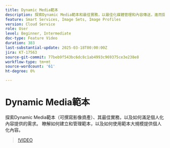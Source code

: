 ```yaml
---
title: Dynamic Media範本
description: 探索Dynamic Media範本和最佳實務，以最佳化媒體管理和內容傳送，進而提高效能。
feature: Smart Services, Image Sets, Image Profiles
version: Cloud Service
role: User
level: Beginner, Intermediate
doc-type: Feature Video
duration: 383
last-substantial-update: 2025-03-18T00:00:00Z
jira: KT-17563
source-git-commit: 77beb9f543bc6dc8c1ab4993c969375ce3e238e8
workflow-type: tm+mt
source-wordcount: '61'
ht-degree: 0%

---
```



# Dynamic Media範本

探索Dynamic Media範本（可撰寫影像資產）、其最佳實務，以及如何滿足個人化內容提供的需求。 瞭解如何建立和管理範本，以及如何使用範本大規模提供個人化內容。

>[!VIDEO](https://video.tv.adobe.com/v/3451727/?learn=on&enablevpops)
